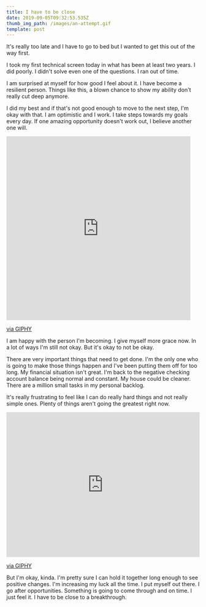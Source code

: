 ```yaml
---
title: I have to be close
date: 2019-09-05T09:32:53.535Z
thumb_img_path: /images/an-attempt.gif
template: post
---
```

It's really too late and I have to go to bed but I wanted to get this out of the way first.

I took my first technical screen today in what has been at least two years. I did poorly. I didn't solve even one of the questions. I ran out of time.

I am surprised at myself for how good I feel about it. I have become a resilient person. Things like this, a blown chance to show my ability don't really cut deep anymore.

I did my best and if that's not good enough to move to the next step, I'm okay with that. I am optimistic and I work. I take steps towards my goals every day. If one amazing opportunity doesn't work out, I believe another one will.

<iframe src="https://giphy.com/embed/ely3apij36BJhoZ234" width="480" height="480" frameBorder="0" class="giphy-embed" allowFullScreen></iframe><p><a href="https://giphy.com/gifs/good-job-congratulations-otter-ely3apij36BJhoZ234">via GIPHY</a></p>

I am happy with the person I'm becoming. I give myself more grace now. In a lot of ways I'm still not okay. But it's okay to not be okay.

There are very important things that need to get done. I'm the only one who is going to make those things happen and I've been putting them off for too long. My financial situation isn't great. I'm back to the negative checking account balance being normal and constant. My house could be cleaner. There are a million small tasks in my personal backlog. 

It's really frustrating to feel like I can do really hard things and not really simple ones. Plenty of things aren't going the greatest right now.

<div style="width:100%;height:0;padding-bottom:75%;position:relative;"><iframe src="https://giphy.com/embed/KbKYWZCoBn2CI" width="100%" height="100%" style="position:absolute" frameBorder="0" class="giphy-embed" allowFullScreen ></iframe></div><p><a href="https://giphy.com/gifs/disney-inspirational-happy-gif-KbKYWZCoBn2CI">via GIPHY</a></p>

But I'm okay, kinda. I'm pretty sure I can hold it together long enough to see positive changes. I'm increasing my luck all the time. I put myself out there. I go after opportunities. Something is going to come through and on time. I just feel it. I have to be close to a breakthrough.
